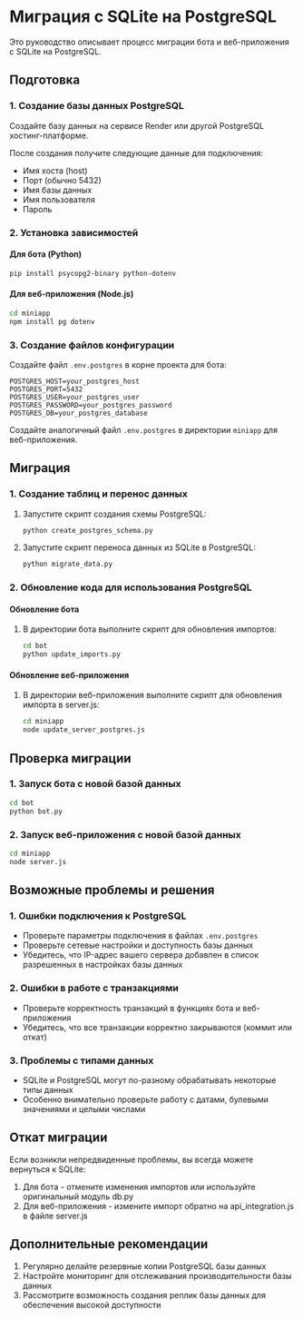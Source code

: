 # Миграция с SQLite на PostgreSQL

Это руководство описывает процесс миграции бота и веб-приложения с SQLite на PostgreSQL.

## Подготовка

### 1. Создание базы данных PostgreSQL

Создайте базу данных на сервисе Render или другой PostgreSQL хостинг-платформе.

После создания получите следующие данные для подключения:
- Имя хоста (host)
- Порт (обычно 5432)
- Имя базы данных
- Имя пользователя
- Пароль

### 2. Установка зависимостей

#### Для бота (Python)
```bash
pip install psycopg2-binary python-dotenv
```

#### Для веб-приложения (Node.js)
```bash
cd miniapp
npm install pg dotenv
```

### 3. Создание файлов конфигурации

Создайте файл `.env.postgres` в корне проекта для бота:

```
POSTGRES_HOST=your_postgres_host
POSTGRES_PORT=5432
POSTGRES_USER=your_postgres_user
POSTGRES_PASSWORD=your_postgres_password
POSTGRES_DB=your_postgres_database
```

Создайте аналогичный файл `.env.postgres` в директории `miniapp` для веб-приложения.

## Миграция

### 1. Создание таблиц и перенос данных

1. Запустите скрипт создания схемы PostgreSQL:
   ```bash
   python create_postgres_schema.py
   ```

2. Запустите скрипт переноса данных из SQLite в PostgreSQL:
   ```bash
   python migrate_data.py
   ```

### 2. Обновление кода для использования PostgreSQL

#### Обновление бота
1. В директории бота выполните скрипт для обновления импортов:
   ```bash
   cd bot
   python update_imports.py
   ```

#### Обновление веб-приложения
1. В директории веб-приложения выполните скрипт для обновления импорта в server.js:
   ```bash
   cd miniapp
   node update_server_postgres.js
   ```

## Проверка миграции

### 1. Запуск бота с новой базой данных
```bash
cd bot
python bot.py
```

### 2. Запуск веб-приложения с новой базой данных
```bash
cd miniapp
node server.js
```

## Возможные проблемы и решения

### 1. Ошибки подключения к PostgreSQL
- Проверьте параметры подключения в файлах `.env.postgres`
- Проверьте сетевые настройки и доступность базы данных
- Убедитесь, что IP-адрес вашего сервера добавлен в список разрешенных в настройках базы данных

### 2. Ошибки в работе с транзакциями
- Проверьте корректность транзакций в функциях бота и веб-приложения
- Убедитесь, что все транзакции корректно закрываются (коммит или откат)

### 3. Проблемы с типами данных
- SQLite и PostgreSQL могут по-разному обрабатывать некоторые типы данных
- Особенно внимательно проверьте работу с датами, булевыми значениями и целыми числами

## Откат миграции

Если возникли непредвиденные проблемы, вы всегда можете вернуться к SQLite:

1. Для бота - отмените изменения импортов или используйте оригинальный модуль db.py
2. Для веб-приложения - измените импорт обратно на api_integration.js в файле server.js

## Дополнительные рекомендации

1. Регулярно делайте резервные копии PostgreSQL базы данных
2. Настройте мониторинг для отслеживания производительности базы данных
3. Рассмотрите возможность создания реплик базы данных для обеспечения высокой доступности
